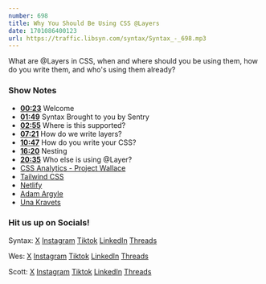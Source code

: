```yaml
---
number: 698
title: Why You Should Be Using CSS @Layers
date: 1701086400123
url: https://traffic.libsyn.com/syntax/Syntax_-_698.mp3
---
```


What are @Layers in CSS, when and where should you be using them, how do you write them, and who's using them already?

### Show Notes

* **[00:23](#t=00:23)** Welcome
* **[01:49](#t=01:49)** Syntax Brought to you by Sentry
* **[02:55](#t=02:55)** Where is this supported?
* **[07:21](#t=07:21)** How do we write layers?
* **[10:47](#t=10:47)** How do you write your CSS?
* **[16:20](#t=16:20)** Nesting
* **[20:35](#t=20:35)** Who else is using @Layer?
* [CSS Analytics - Project Wallace](https://www.projectwallace.com/)
* [Tailwind CSS](https://tailwindcss.com/)
* [Netlify](https://www.netlify.com/)
* [Adam Argyle](https://nerdy.dev/)
* [Una Kravets](https://una.im/)

### Hit us up on Socials!

Syntax: [X](https://twitter.com/syntaxfm) [Instagram](https://www.instagram.com/syntax_fm/) [Tiktok](https://www.tiktok.com/@syntaxfm) [LinkedIn](https://www.linkedin.com/company/96077407/admin/feed/posts/) [Threads](https://www.threads.net/@syntax_fm)

Wes: [X](https://twitter.com/wesbos) [Instagram](https://www.instagram.com/wesbos/) [Tiktok](https://www.tiktok.com/@wesbos) [LinkedIn](https://www.linkedin.com/in/wesbos/) [Threads](https://www.threads.net/@wesbos)

Scott: [X](https://twitter.com/stolinski) [Instagram](https://www.instagram.com/stolinski/) [Tiktok](https://www.tiktok.com/@stolinski) [LinkedIn](https://www.linkedin.com/in/stolinski/) [Threads](https://www.threads.net/@stolinski)